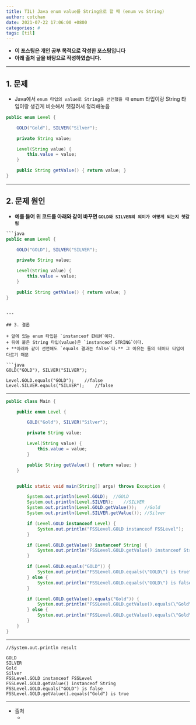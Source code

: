 ```yaml
---
title: TIL) Java enum value를 String으로 할 때 (enum vs String)
author: cotchan
date: 2021-07-22 17:06:00 +0800
categories: #
tags: [til]   
---
```


+ **이 포스팅은 개인 공부 목적으로 작성한 포스팅입니다**
+ **아래 출처 글을 바탕으로 작성하였습니다.**

---

## 1. 문제

+ Java에서 `enum 타입의 value로 String을 선언했을 때` enum 타입이랑 String 타입이랑 생긴게 비슷해서 헷갈려서 정리해놓음

```java
public enum Level {

    GOLD("Gold"), SILVER("Silver");

    private String value;

    Level(String value) {
        this.value = value;
    }

    public String getValue() { return value; }
}
```

---

## 2. 문제 원인

+ **예를 들어 위 코드를 아래와 같이 바꾸면 `GOLD와 SILVER의 의미가 어떻게 되는지 헷갈림`**

```java
```java
public enum Level {

    GOLD("GOLD"), SILVER("SILVER");

    private String value;

    Level(String value) {
        this.value = value;
    }

    public String getValue() { return value; }
}
```
```

---

## 3. 결론

+ 앞에 있는 enum 타입은 `instanceof ENUM`이다.
+ 뒤에 붙은 String 타입(value)은 `instanceof STRING`이다.
+ **아래와 같이 선언해도 `equals 결과는 false`다.** 그 이유는 둘의 데이터 타입이 다르기 때문 

```java
GOLD("GOLD"), SILVER("SILVER");

Level.GOLD.equals("GOLD");    //false
Level.SILVER.eqauls("SILVER");    //false
```

---

```java
public class Main {

    public enum Level {

        GOLD("Gold"), SILVER("Silver");

        private String value;

        Level(String value) {
            this.value = value;
        }

        public String getValue() { return value; }
    }


    public static void main(String[] args) throws Exception {

        System.out.println(Level.GOLD);  //GOLD
        System.out.println(Level.SILVER);    //SILVER
        System.out.println(Level.GOLD.getValue());   //Gold
        System.out.println(Level.SILVER.getValue()); //Silver

        if (Level.GOLD instanceof Level) {
            System.out.println("FSSLevel.GOLD instanceof FSSLevel");    //here
        }

        if (Level.GOLD.getValue() instanceof String) {
            System.out.println("FSSLevel.GOLD.getValue() instanceof String");   //here
        }

        if (Level.GOLD.equals("GOLD")) {
            System.out.println("FSSLevel.GOLD.equals(\"GOLD\") is true");
        } else {
            System.out.println("FSSLevel.GOLD.equals(\"GOLD\") is false");  //here
        }

        if (Level.GOLD.getValue().equals("Gold")) {
            System.out.println("FSSLevel.GOLD.getValue().equals(\"Gold\") is true");    //here
        } else {
            System.out.println("FSSLevel.GOLD.getValue().equals(\"Gold\") is true");
        }
    }
}
```

---

```
//System.out.println result

GOLD
SILVER
Gold
Silver
FSSLevel.GOLD instanceof FSSLevel
FSSLevel.GOLD.getValue() instanceof String
FSSLevel.GOLD.equals("GOLD") is false
FSSLevel.GOLD.getValue().equals("Gold") is true
```

---

+ 출처
  + []()
